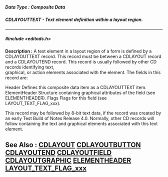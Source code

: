 ##### Data Type : Composite Data
##### CDLAYOUTTEXT - Text element definition within a layout region.
---
##### #include <editods.h>
**Description :**
A text element in a layout region of a form is defined by a CDLAYOUTTEXT 
record.  This record must be between a CDLAYOUT record and a CDLAYOUTEND 
record.  This record is usually followed by other CD records identifying text,  
graphical, or action elements associated with the element.  The fields in this 
record are:

Header Defines this composite data item as a CDLAYOUTTEXT item.
ElementHeader Structure containing graphical attributes of the field (see 
ELEMENTHEADER).
Flags Flags for this field (see LAYOUT_TEXT_FLAG_xxx).

This record may be followed by 8-bit text data, if the record was created by an 
early Test Build of Notes Release 4.0.  Normally, other CD records will follow 
containing the text and graphical elements associated with this text element.

**See Also :**
[CDLAYOUT](D:/md_files/CDLAYOUT.md)
[CDLAYOUTBUTTON](D:/md_files/CDLAYOUTBUTTON.md)
[CDLAYOUTEND](D:/md_files/CDLAYOUTEND.md)
[CDLAYOUTFIELD](D:/md_files/CDLAYOUTFIELD.md)
[CDLAYOUTGRAPHIC](D:/md_files/CDLAYOUTGRAPHIC.md)
[ELEMENTHEADER](D:/md_files/ELEMENTHEADER.md)
[LAYOUT_TEXT_FLAG_xxx](D:/md_files/LAYOUT_TEXT_FLAG_xxx.md)
---
